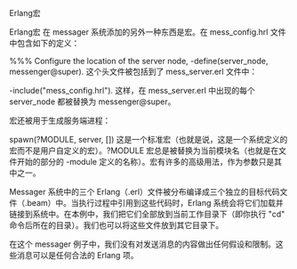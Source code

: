 Erlang宏

Erlang宏
在 messager 系统添加的另外一种东西是宏。在 mess_config.hrl 文件中包含如下的定义：

%%% Configure the location of the server node,
-define(server_node, messenger@super).
这个头文件被包括到了 mess_server.erl 文件中：

-include("mess_config.hrl").
这样，在 mess_server.erl 中出现的每个 server_node 都被替换为 messenger@super。

宏还被用于生成服务端进程：

spawn(?MODULE, server, [])
这是一个标准宏（也就是说，这是一个系统定义的宏而不是用户自定义的宏）。?MODULE 宏总是被替换为当前模块名（也就是在文件开始的部分的 -module 定义的名称）。宏有许多的高级用法，作为参数只是其中之一。

Messager 系统中的三个 Erlang（.erl）文件被分布编译成三个独立的目标代码文件（.beam）中。当执行过程中引用到这些代码时，Erlang 系统会将它们加载并链接到系统中。在本例中，我们把它们全部放到当前工作目录下（即你执行 "cd" 命令后所在的目录）。我们也可以将这些文件放到其它目录下。

在这个 messager 例子中，我们没有对发送消息的内容做出任何假设和限制。这些消息可以是任何合法的 Erlang 项。